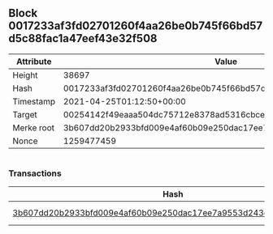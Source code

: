 ## Block 0017233af3fd02701260f4aa26be0b745f66bd57d5c88fac1a47eef43e32f508

Attribute | Value
--- | ---
Height | 38697
Hash | 0017233af3fd02701260f4aa26be0b745f66bd57d5c88fac1a47eef43e32f508
Timestamp | 2021-04-25T01:12:50+00:00
Target | 00254142f49eaaa504dc75712e8378ad5316cbcead634704b3734b6271167cc4
Merke root | 3b607dd20b2933bfd009e4af60b09e250dac17ee7a9553d243dd21d57b4f2c27
Nonce | 1259477459

```

```

### Transactions

Hash | Amount
--- | ---
[3b607dd20b2933bfd009e4af60b09e250dac17ee7a9553d243dd21d57b4f2c27](3b607dd20b2933bfd009e4af60b09e250dac17ee7a9553d243dd21d57b4f2c27.md) | 10.00000000 SKEPTI 
